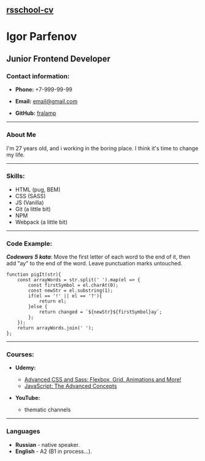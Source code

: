 ## [rsschool-cv](https://fralamp.github.io/rsschool-cv/cv)

# Igor Parfenov

## Junior Frontend Developer

### __Contact information__:

+ __Phone:__ +7-999-99-99

+ __Email:__ email@gmail.com

+ __GitHub:__ [fralamp](https://github.com/fralamp)

---

### __About Me__ 

I'm 27 years old, and i working in the boring place. I think it's time to change my life. 

---

### __Skills:__

+ HTML (pug, BEM)
+ CSS (SASS)
+ JS (Vanilla)
+ Git (a little bit)
+ NPM 
+ Webpack (a little bit)

---

### __Code Example:__ 

***Codewars*** ***5 kata***: Move the first letter of each word to the end of it, then add "ay" to the end of the word. Leave punctuation marks untouched.

```
function pigIt(str){
    const arrayWords = str.split(' ').map(el => {
        const firstSymbol = el.charAt(0);
        const newStr = el.substring(1);
        if(el == '!' || el == '?'){
            return el;
        }else {
            return changed = `${newStr}${firstSymbol}ay`;
        };
    });
    return arrayWords.join(' ');
};
```

---

### __Courses:__

+ __Udemy:__
  +  [Advanced CSS and Sass: Flexbox, Grid, Animations and More!](https://www.udemy.com/course/advanced-css-and-sass/)
  + [JavaScript: The Advanced Concepts](https://www.udemy.com/course/advanced-javascript-concepts/learn/lecture/13510792?start=210#overview)

+ __YouTube:__
    + thematic channels

---

### __Languages__

+ __Russian__ - native speaker.
+ __English__ - A2 (B1 in process...).
